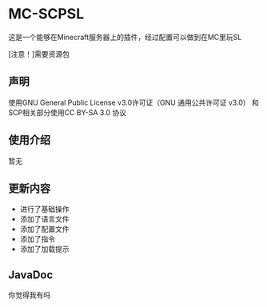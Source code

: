 # MC-SCPSL
这是一个能够在Minecraft服务器上的插件，经过配置可以做到在MC里玩SL

[注意！]需要资源包
## 声明
使用GNU General Public License v3.0许可证（GNU 通用公共许可证 v3.0）
和SCP相关部分使用CC BY-SA 3.0 协议
## 使用介绍
暂无
## 更新内容
* 进行了基础操作
* 添加了语言文件
* 添加了配置文件
* 添加了指令
* 添加了加载提示
## JavaDoc
你觉得我有吗